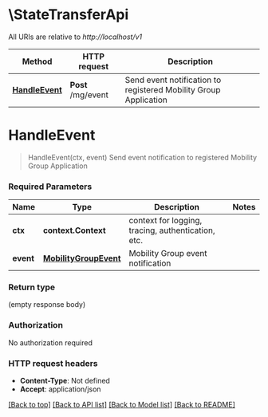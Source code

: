 # \StateTransferApi

All URIs are relative to *http://localhost/v1*

Method | HTTP request | Description
------------- | ------------- | -------------
[**HandleEvent**](StateTransferApi.md#HandleEvent) | **Post** /mg/event | Send event notification to registered Mobility Group Application


# **HandleEvent**
> HandleEvent(ctx, event)
Send event notification to registered Mobility Group Application



### Required Parameters

Name | Type | Description  | Notes
------------- | ------------- | ------------- | -------------
 **ctx** | **context.Context** | context for logging, tracing, authentication, etc.
  **event** | [**MobilityGroupEvent**](MobilityGroupEvent.md)| Mobility Group event notification | 

### Return type

 (empty response body)

### Authorization

No authorization required

### HTTP request headers

 - **Content-Type**: Not defined
 - **Accept**: application/json

[[Back to top]](#) [[Back to API list]](../README.md#documentation-for-api-endpoints) [[Back to Model list]](../README.md#documentation-for-models) [[Back to README]](../README.md)

